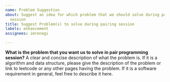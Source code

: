 ```yaml
---
name: Problem Suggestion
about: Suggest an idea for which problem that we should solve during pair programming
  session
title: Suggest Problem(s) to solve during pairing session
labels: enhancement
assignees: imrenagi

---
```


**What is the problem that you want us to solve in pair programming session?**
A clear and concise description of what the problem is. If it is a algorithm and data structure, please give the description of the problem or link to leetcode or any other pages having the problem. If it is a software requirement in general, feel free to describe it here.
